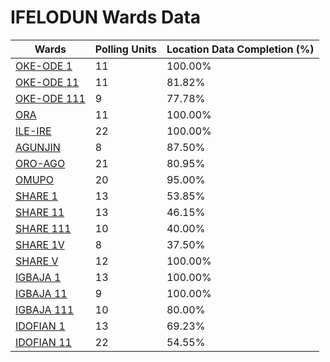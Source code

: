 
# IFELODUN Wards Data

| Wards | Polling Units | Location Data Completion (%) |
| ---- | ----- | ------- |
| [OKE-ODE 1](./wards/5702-oke-ode-1) | 11 | 100.00% |
| [OKE-ODE 11](./wards/5703-oke-ode-11) | 11 | 81.82% |
| [OKE-ODE 111](./wards/5704-oke-ode-111) | 9 | 77.78% |
| [ORA](./wards/5705-ora) | 11 | 100.00% |
| [ILE-IRE](./wards/5706-ile-ire) | 22 | 100.00% |
| [AGUNJIN](./wards/5707-agunjin) | 8 | 87.50% |
| [ORO-AGO](./wards/5708-oro-ago) | 21 | 80.95% |
| [OMUPO](./wards/5709-omupo) | 20 | 95.00% |
| [SHARE 1](./wards/5710-share-1) | 13 | 53.85% |
| [SHARE 11](./wards/5711-share-11) | 13 | 46.15% |
| [SHARE 111](./wards/5712-share-111) | 10 | 40.00% |
| [SHARE 1V](./wards/5713-share-1v) | 8 | 37.50% |
| [SHARE V](./wards/5714-share-v) | 12 | 100.00% |
| [IGBAJA 1](./wards/5715-igbaja-1) | 13 | 100.00% |
| [IGBAJA 11](./wards/5716-igbaja-11) | 9 | 100.00% |
| [IGBAJA 111](./wards/5717-igbaja-111) | 10 | 80.00% |
| [IDOFIAN 1](./wards/5718-idofian-1) | 13 | 69.23% |
| [IDOFIAN 11](./wards/5719-idofian-11) | 22 | 54.55% |




